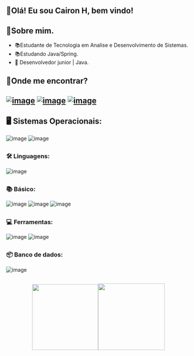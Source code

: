 
 ## 👋Olá! Eu sou Cairon H, bem vindo!

  ## 🤔Sobre mim.

- 📚Estudante de Tecnologia em Analise e Desenvolvimento de Sistemas.
- 📚Estudando Java/Spring.
- 💬 Desenvolvedor junior | Java.

## 🔎Onde me encontrar?
## [![image](https://user-images.githubusercontent.com/90021073/146650265-ffbaad54-7c9f-4f03-ab88-43b145d30a2f.png)]( https://www.linkedin.com/in/cairon-henrique-b88375224/ )  [![image](https://user-images.githubusercontent.com/90021073/146650436-2a65f209-c4df-442b-9ea6-ee94deadcb33.png)](caironhenrique60@gmail.com) [![image](https://img.shields.io/badge/WhatsApp-25D366?style=for-the-badge&logo=whatsapp&logoColor=white)](https://wa.me/5534999481180)

## 🖥️ Sistemas Operacionais:<br>
![image](https://user-images.githubusercontent.com/90021073/146655438-5eb397cf-83d6-4da8-aec1-07b6a95838ab.png)
![image](https://user-images.githubusercontent.com/90021073/146655442-280c1291-6812-4ffc-9ee7-30726076b472.png)
##
###  🛠 Linguagens:
![image](https://img.shields.io/badge/Java-ED8B00?style=for-the-badge&logo=java&logoColor=white)

##
### 📚 Básico:
![image](https://user-images.githubusercontent.com/90021073/146654924-53adba63-593d-4e1f-a7c6-cc965bbf7ac2.png)
![image](https://user-images.githubusercontent.com/90021073/146654934-317f24a1-edce-4379-bfb7-233e917a9d66.png)
![image](https://img.shields.io/badge/JavaScript-323330?style=for-the-badge&logo=javascript&logoColor=F7DF1E)
##
###  💻 Ferramentas:
![image](https://user-images.githubusercontent.com/90021073/146653718-71837640-ce68-44ec-9087-efb549afc9bb.png)
![image](https://img.shields.io/badge/Spring-6DB33F?style=for-the-badge&logo=spring&logoColor=white)
##
###  📦 Banco de dados:
![image](https://user-images.githubusercontent.com/90021073/146653733-d0a73257-a0d5-4094-a1ab-aed010eabb7c.png)<br>
##
<div align = "center">
  <a href="https://github.com/cairon-henrique-60">
  <img height = "180em" src = "https://github-readme-stats.vercel.app/api?username=cairon-henrique-60&show_icons=true&theme=dark&include_all_commits=true&count_private=true" /><img height = "182em" src = "https://github-readme-stats.vercel.app/api/top-langs/?username=cairon-henrique-60&layout=compact&langs_count=7&theme=dark" />
</div>
 

  


